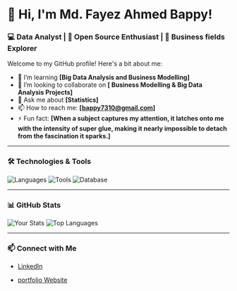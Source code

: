 # 👋 Hi, I'm Md. Fayez Ahmed Bappy!
### 💻 Data Analyst | 🚀 Open Source Enthusiast | 🌟 Business fields Explorer

Welcome to my GitHub profile! Here's a bit about me:
- 🌱 I’m learning **[Big Data Analysis and Business Modelling]**
- 👯 I’m looking to collaborate on **[ Business Modelling & Big Data Analysis Projects]**
- 💬 Ask me about **[Statistics]**
- 📫 How to reach me: **[bappy7310@gmail.com]**
- ⚡ Fun fact: **[When a subject captures my attention, it latches onto me with the intensity of super glue, making it nearly impossible to detach from the fascination it sparks.]**

---

### 🛠️ Technologies & Tools
![Languages](https://img.shields.io/badge/Languages-Python%20|%20SQL-blue)
![Tools](https://img.shields.io/badge/Tools-Tableau%20|%20Excel%20|%20Jupyter%20Notebook-purple)
![Database](https://img.shields.io/badge/Database-MySQL-orange)


---

### 📊 GitHub Stats
![Your Stats](https://github-readme-stats.vercel.app/api?username=<Fayez302>&show_icons=true&theme=radical)
![Top Languages](https://github-readme-stats.vercel.app/api/top-langs/?username=<Fayez302>&layout=compact)

---

### 📫 Connect with Me
- [LinkedIn](https://www.linkedin.com/in/md-fayez-ahmed-bappy-2007bb270)

- [portfolio Website](https://sites.google.com/view/mdfayezahmedbappy)
